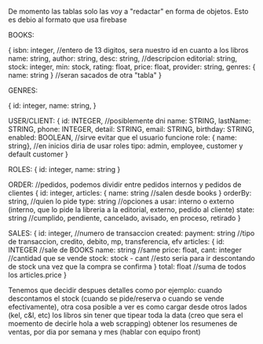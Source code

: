 De momento las tablas solo las voy a "redactar" en forma de objetos. Esto es debio al formato que usa firebase

<!-- Tabla de libros -->
BOOKS:

{
  isbn: integer, //entero de 13 digitos, sera nuestro id en cuanto a los libros
  name: string,
  author: string,
  desc: string, //descripcion
  editorial: string,
  stock: integer,
  min: stock,
  rating: float,
  price: float,
  provider: string,
  genres: {
    name: string
  } //seran sacados de otra "tabla"
}

GENRES: 

{
  id: integer,
  name: string,
}

USER/CLIENT:
{
  id: INTEGER, //posiblemente dni
  name: STRING,
  lastName: STRING,
  phone: INTEGER,
  detail: STRING,
  email: STRING,
  birthday: STRING,
  enabled: BOOLEAN, //sirve evitar que el usuario funcione
  role: { name: string}, //en inicios diria de usar roles tipo: admin, employee, customer y default customer
}

ROLES: 
{
  id: integer,
  name: string
}

ORDER: //pedidos, podemos dividir entre pedidos internos y pedidos de clientes
{
  id: integer,
  articles: {
    name: string //salen desde books
  }
  orderBy: string, //quien lo pide
  type: string //opciones a usar: interno o externo (interno, que lo pide la libreria a la editorial, externo, pedido al cliente)
  state: string //cumplido, pendiente, cancelado, avisado, en proceso, retirado
}

SALES: {
  id: integer, //numero de transaccion
  created: 
  payment: string //tipo de transaccion, credito, debito, mp, transferencia, efv
  articles: {
    id: INTEGER //sale de BOOKS
    name: string //same
    price: float,
    cant: integer //cantidad que se vende
    stock: stock - cant //esto seria para ir descontando de stock una vez que la compra se confirma
  }
  total: float //suma de todos los articles.price
}

Tenemos que decidir despues detalles como por ejemplo: cuando descontamos el stock (cuando se pide/reserva o cuando se vende efectivamente), otra cosa posible a ver es como cargar desde otros lados (kel, c&l, etc) los libros sin tener que tipear toda la data (creo que sera el moemento de decirle hola a web scrapping)
obtener los resumenes de ventas, por dia por semana y mes (hablar con equipo front)

